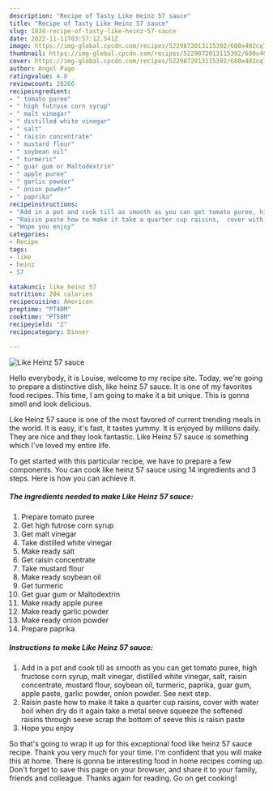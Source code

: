 ```yaml
---
description: "Recipe of Tasty Like Heinz 57 sauce"
title: "Recipe of Tasty Like Heinz 57 sauce"
slug: 1834-recipe-of-tasty-like-heinz-57-sauce
date: 2022-11-11T03:57:12.541Z
image: https://img-global.cpcdn.com/recipes/5229872013115392/680x482cq70/like-heinz-57-sauce-recipe-main-photo.jpg
thumbnail: https://img-global.cpcdn.com/recipes/5229872013115392/680x482cq70/like-heinz-57-sauce-recipe-main-photo.jpg
cover: https://img-global.cpcdn.com/recipes/5229872013115392/680x482cq70/like-heinz-57-sauce-recipe-main-photo.jpg
author: Angel Page
ratingvalue: 4.8
reviewcount: 28266
recipeingredient:
- " tomato puree"
- " high futrose corn syrup"
- " malt vinegar"
- " distilled white vinegar"
- " salt"
- " raisin concentrate"
- " mustard flour"
- " soybean oil"
- " turmeric"
- " guar gum or Maltodextrin"
- " apple puree"
- " garlic powder"
- " onion powder"
- " paprika"
recipeinstructions:
- "Add in a pot and cook till as smooth as you can get tomato puree, high fructose corn syrup, malt vinegar, distilled white vinegar, salt, raisin concentrate, mustard flour, soybean oil, turmeric, paprika, guar gum, apple paste, garlic powder, onion powder. See next step."
- "Raisin paste how to make it take a quarter cup raisins,  cover with water boil when dry do it again take a metal seeve squeeze the softened raisins through seeve scrap the bottom of seeve this is raisin paste"
- "Hope you enjoy"
categories:
- Recipe
tags:
- like
- heinz
- 57

katakunci: like heinz 57 
nutrition: 204 calories
recipecuisine: American
preptime: "PT40M"
cooktime: "PT58M"
recipeyield: "2"
recipecategory: Dinner

---
```



![Like Heinz 57 sauce](https://img-global.cpcdn.com/recipes/5229872013115392/680x482cq70/like-heinz-57-sauce-recipe-main-photo.jpg)

Hello everybody, it is Louise, welcome to my recipe site. Today, we're going to prepare a distinctive dish, like heinz 57 sauce. It is one of my favorites food recipes. This time, I am going to make it a bit unique. This is gonna smell and look delicious.



Like Heinz 57 sauce is one of the most favored of current trending meals in the world. It is easy, it's fast, it tastes yummy. It is enjoyed by millions daily. They are nice and they look fantastic. Like Heinz 57 sauce is something which I've loved my entire life.


To get started with this particular recipe, we have to prepare a few components. You can cook like heinz 57 sauce using 14 ingredients and 3 steps. Here is how you can achieve it.

<!--inarticleads1-->

##### The ingredients needed to make Like Heinz 57 sauce:

1. Prepare  tomato puree
1. Get  high futrose corn syrup
1. Get  malt vinegar
1. Take  distilled white vinegar
1. Make ready  salt
1. Get  raisin concentrate
1. Take  mustard flour
1. Make ready  soybean oil
1. Get  turmeric
1. Get  guar gum or Maltodextrin
1. Make ready  apple puree
1. Make ready  garlic powder
1. Make ready  onion powder
1. Prepare  paprika




<!--inarticleads2-->

##### Instructions to make Like Heinz 57 sauce:

1. Add in a pot and cook till as smooth as you can get tomato puree, high fructose corn syrup, malt vinegar, distilled white vinegar, salt, raisin concentrate, mustard flour, soybean oil, turmeric, paprika, guar gum, apple paste, garlic powder, onion powder. See next step.
1. Raisin paste how to make it take a quarter cup raisins,  cover with water boil when dry do it again take a metal seeve squeeze the softened raisins through seeve scrap the bottom of seeve this is raisin paste
1. Hope you enjoy




So that's going to wrap it up for this exceptional food like heinz 57 sauce recipe. Thank you very much for your time. I'm confident that you will make this at home. There is gonna be interesting food in home recipes coming up. Don't forget to save this page on your browser, and share it to your family, friends and colleague. Thanks again for reading. Go on get cooking!
